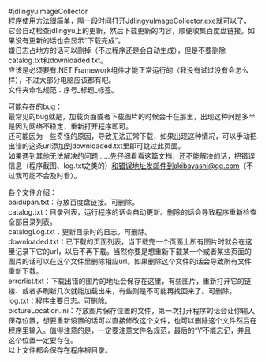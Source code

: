 #jdlingyuImageCollector  
程序使用方法很简单，隔一段时间打开JdlingyuImageCollector.exe就可以了，它会自动检查jdlingyu上的更新，然后下载更新的内容，顺便收集百度盘链接。如果没有更新的话也会显示“下载完成”。  
嫌日志占地方的话可以删掉（不过程序还是会自动生成），但是不要删除catalog.txt和downloaded.txt。  
应该是必须要有.NET Framework组件才能正常运行的（我没有试过没有会怎么样），不过大部分电脑应该都有吧。  
文件夹命名规范：序号_标题_标签。  
  
可能存在的bug：  
最常见的bug就是，加载页面或者下载图片的时候会卡在那里，出现这种问题多半是因为网络不稳定，重新打开程序即可。  
还可能因为一些奇怪的原因，导致无法正常下载，如果出现这种情况，可以手动把出错的这条url添加到downloaded.txt里即可跳过此页面。  
如果遇到其他无法解决的问题……先仔细看看这篇文档，还不能解决的话，把错误信息（程序截图、log.txt之类的）和错误地址发邮件到akibayashi@qq.com（不过我可能不会及时看）。  
  
各个文件介绍：  
baidupan.txt：存放百度盘链接。可删除。  
catalog.txt：目录列表，运行程序的话会自动更新。删除的话会导致程序重新检查全部目录列表。  
catalogLog.txt：更新目录时的日志。可删除。  
downloaded.txt：已下载的页面列表，当下载完一个页面上所有图片时就会在这里记录下它的url，以后不再下载。当然你要是想重新下载某一个或者某些页面的图片的话可以在这个文件里删除相应url。如果删除这个文件的话会导致所有文件重新下载。  
errorlist.txt：下载出错的图片的地址会保存在这里，有些图片，重新打开它的链接、或者多刷新几次就能加载出来，有些则是不可能再找回来了。可删除。  
log.txt：程序主要日志。可删除。  
pictureLocation.ini：存放图片保存位置的文件，第一次打开程序的话会让你输入保存位置，想要重新设置的话可以直接修改这个文件，也可以删除这个文件然后在程序里输入。值得注意的是，一定要注意文件名规范，最后的“\”不能忘记，并且这个位置一定要存在。  
以上文件都会保存在程序根目录。
